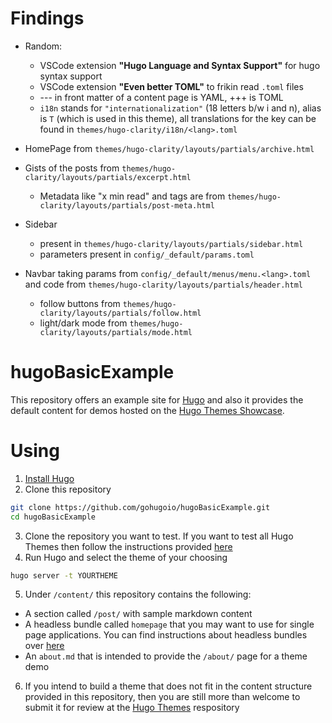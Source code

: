 # Findings 
- Random:
    - VSCode extension **"Hugo Language and Syntax Support"** for hugo syntax support
    - VSCode extension **"Even better TOML"** to frikin read `.toml` files
    - \-\-\- in front matter of a content page is YAML, \+\+\+ is TOML
    - `i18n` stands for `"internationalization"` (18 letters b/w i and n), alias is `T` (which is used in this theme), all translations for the key can be found in `themes/hugo-clarity/i18n/<lang>.toml`

- HomePage from `themes/hugo-clarity/layouts/partials/archive.html`
- Gists of the posts from `themes/hugo-clarity/layouts/partials/excerpt.html`
    - Metadata like "x min read" and tags are from `themes/hugo-clarity/layouts/partials/post-meta.html`
- Sidebar
    - present in `themes/hugo-clarity/layouts/partials/sidebar.html`
    - parameters present in `config/_default/params.toml` 
- Navbar taking params from `config/_default/menus/menu.<lang>.toml` and code from `themes/hugo-clarity/layouts/partials/header.html`
    - follow buttons from `themes/hugo-clarity/layouts/partials/follow.html`
    - light/dark mode from `themes/hugo-clarity/layouts/partials/mode.html`

# hugoBasicExample

This repository offers an example site for [Hugo](https://gohugo.io/) and also it provides the default content for demos hosted on the [Hugo Themes Showcase](https://themes.gohugo.io/).

# Using

1. [Install Hugo](https://gohugo.io/overview/installing/)
2. Clone this repository
```bash
git clone https://github.com/gohugoio/hugoBasicExample.git
cd hugoBasicExample
```
3. Clone the repository you want to test. If you want to test all Hugo Themes then follow the instructions provided [here](https://github.com/gohugoio/hugoThemes#installing-all-themes)
4. Run Hugo and select the theme of your choosing
```bash
hugo server -t YOURTHEME
```
5. Under `/content/` this repository contains the following:
- A section called `/post/` with sample markdown content
- A headless bundle called `homepage` that you may want to use for single page applications. You can find instructions about headless bundles over [here](https://gohugo.io/content-management/page-bundles/#headless-bundle)
- An `about.md` that is intended to provide the `/about/` page for a theme demo
6. If you intend to build a theme that does not fit in the content structure provided in this repository, then you are still more than welcome to submit it for review at the [Hugo Themes](https://github.com/gohugoio/hugoThemes/issues) respository

